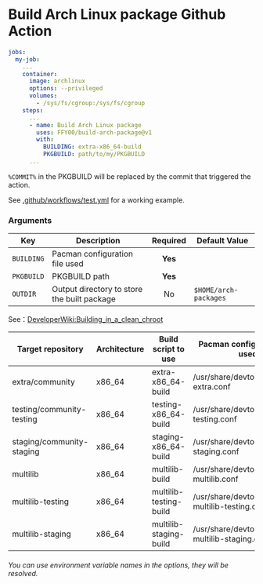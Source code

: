 # Build Arch Linux package Github Action

```yaml
jobs:
  my-job:
    ...
    container:
      image: archlinux
      options: --privileged
      volumes:
        - /sys/fs/cgroup:/sys/fs/cgroup
    steps:
      ...
      - name: Build Arch Linux package
        uses: FFY00/build-arch-package@v1
        with:
          BUILDING: extra-x86_64-build
          PKGBUILD: path/to/my/PKGBUILD
      ...
```

`%COMMIT%` in the PKGBUILD will be replaced by the commit that triggered the action.

See [.github/workflows/test.yml](.github/workflows/test.yml) for a working example.

### Arguments

Key            | Description                                 | Required | Default Value
-------------- | ------------------------------------------- |:--------:| -------------
`BUILDING`     | Pacman configuration file used              | **Yes**  |
`PKGBUILD`     | PKGBUILD path                               | **Yes**  |
`OUTDIR`       | Output directory to store the built package | No       | `$HOME/arch-packages`


See：[DeveloperWiki:Building_in_a_clean_chroot](https://wiki.archlinux.org/index.php/DeveloperWiki:Building_in_a_clean_chroot)

Target repository |	Architecture	| Build script to use	| Pacman configuration file used|
------------------|-----------------|-----------------------|-------------------------------|
extra/community	  |  x86_64     	|extra-x86_64-build	   | /usr/share/devtools/pacman-extra.conf
testing/community-testing |	x86_64	|testing-x86_64-build |	/usr/share/devtools/pacman-testing.conf
staging/community-staging |	x86_64	|staging-x86_64-build| 	/usr/share/devtools/pacman-staging.conf
multilib	|x86_64	|multilib-build	|/usr/share/devtools/pacman-multilib.conf
multilib-testing|	x86_64	|multilib-testing-build	|/usr/share/devtools/pacman-multilib-testing.conf
multilib-staging|	x86_64	|multilib-staging-build	|/usr/share/devtools/pacman-multilib-staging.conf

###### You can use environment variable names in the options, they will be resolved.
